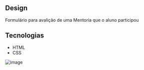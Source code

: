 ## Design

Formulário para avalição de uma Mentoria que o aluno participou

## Tecnologias
- HTML
- CSS

![image](https://github.com/JuliaPnS/stage3-form/assets/66971019/47d3f75f-9963-44f3-a0df-7701ca205db7)
